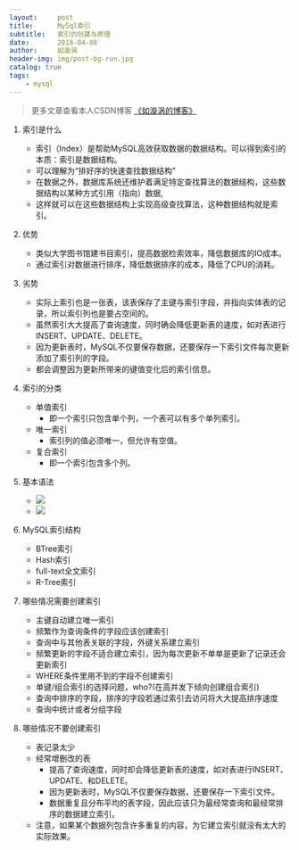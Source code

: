 ```yaml
---
layout:     post
title:      MySql索引
subtitle:   索引的创建与原理
date:       2018-04-08
author:     如漩涡
header-img: img/post-bg-run.jpg
catalog: true
tags:
    - mysql
---
```


> 更多文章查看本人CSDN博客 [《如漩涡的博客》](https://blog.csdn.net/m0_37701381)

1. 索引是什么
   - 索引（Index）是帮助MySQL高效获取数据的数据结构。可以得到索引的本质：索引是数据结构。
   - 可以理解为“排好序的快速查找数据结构”
   - 在数据之外，数据库系统还维护着满足特定查找算法的数据结构，这些数据结构以某种方式引用（指向）数据,
   - 这样就可以在这些数据结构上实现高级查找算法，这种数据结构就是索引。

2. 优势
   - 类似大学图书馆建书目索引，提高数据检索效率，降低数据库的IO成本。
   - 通过索引对数据进行排序，降低数据排序的成本，降低了CPU的消耗。

3. 劣势
   - 实际上索引也是一张表，该表保存了主键与索引字段，并指向实体表的记录，所以索引列也是要占空间的。
   - 虽然索引大大提高了查询速度，同时确会降低更新表的速度，如对表进行INSERT、UPDATE、DELETE。
   - 因为更新表时，MySQL不仅要保存数据，还要保存一下索引文件每次更新添加了索引列的字段。
   - 都会调整因为更新所带来的键值变化后的索引信息。 

4. 索引的分类
    - 单值索引
       - 即一个索引只包含单个列，一个表可以有多个单列索引。
    - 唯一索引
       - 索引列的值必须唯一，但允许有空值。
    - 复合索引
       - 即一个索引包含多个列。
       
5. 基本语法
    - ![](https://images2015.cnblogs.com/blog/1001655/201706/1001655-20170622163219273-351707462.png)
    - ![](https://images2015.cnblogs.com/blog/1001655/201706/1001655-20170622163449648-1145782677.png)
  
6. MySQL索引结构
   - BTree索引
   - Hash索引
   - full-text全文索引
   - R-Tree索引
   
7. 哪些情况需要创建索引
   - 主键自动建立唯一索引
   - 频繁作为查询条件的字段应该创建索引
   - 查询中与其他表关联的字段，外键关系建立索引
   - 频繁更新的字段不适合建立索引，因为每次更新不单单是更新了记录还会更新索引
   - WHERE条件里用不到的字段不创建索引
   - 单键/组合索引的选择问题，who?(在高并发下倾向创建组合索引)
   - 查询中排序的字段，排序的字段若通过索引去访问将大大提高排序速度
   - 查询中统计或者分组字段

8. 哪些情况不要创建索引
   - 表记录太少
   - 经常增删改的表
     - 提高了查询速度，同时却会降低更新表的速度，如对表进行INSERT、UPDATE、和DELETE。
     - 因为更新表时，MySQL不仅要保存数据，还要保存一下索引文件。
     - 数据重复且分布平均的表字段，因此应该只为最经常查询和最经常排序的数据建立索引。
   - 注意，如果某个数据列包含许多重复的内容，为它建立索引就没有太大的实际效果。
